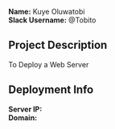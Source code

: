 **Name:** Kuye Oluwatobi  
**Slack Username:** @Tobito  
## Project Description
To Deploy a Web Server  
## Deployment Info  
**Server IP:**  
**Domain:**
